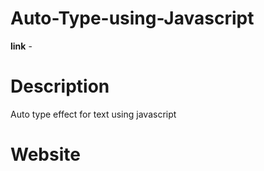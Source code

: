 # Auto-Type-using-Javascript

**link** - 

# Description
Auto type effect for text using javascript

# Website
